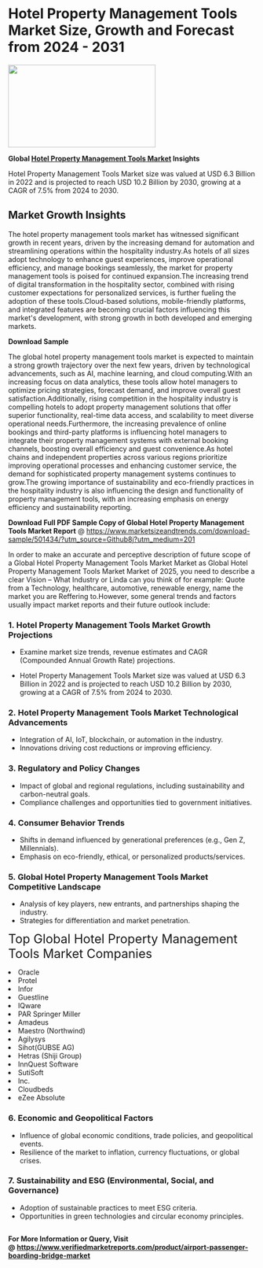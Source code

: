 <H1>Hotel Property Management Tools Market Size, Growth and Forecast from 2024 - 2031</H1><img class="aligncenter size-medium wp-image-584254" src="https://thirdeyenews.in/wp-content/uploads/2024/09/Global-Market-Research-300x168.jpeg" alt="" width="300" height="168" /><p><strong>Global&nbsp;<a href="https://www.marketsizeandtrends.com/download-sample/501434/?utm_source=Github8j?utm_medium=201">Hotel Property Management Tools Market</a> Insights</strong></p><p>Hotel Property Management Tools Market size was valued at USD 6.3 Billion in 2022 and is projected to reach USD 10.2 Billion by 2030, growing at a CAGR of 7.5% from 2024 to 2030.</p><p><h2>Market Growth Insights</h2> <p>The hotel property management tools market has witnessed significant growth in recent years, driven by the increasing demand for automation and streamlining operations within the hospitality industry.As hotels of all sizes adopt technology to enhance guest experiences, improve operational efficiency, and manage bookings seamlessly, the market for property management tools is poised for continued expansion.The increasing trend of digital transformation in the hospitality sector, combined with rising customer expectations for personalized services, is further fueling the adoption of these tools.Cloud-based solutions, mobile-friendly platforms, and integrated features are becoming crucial factors influencing this market's development, with strong growth in both developed and emerging markets.</p> <p><strong>Download Sample</strong></p> <p>The global hotel property management tools market is expected to maintain a strong growth trajectory over the next few years, driven by technological advancements, such as AI, machine learning, and cloud computing.With an increasing focus on data analytics, these tools allow hotel managers to optimize pricing strategies, forecast demand, and improve overall guest satisfaction.Additionally, rising competition in the hospitality industry is compelling hotels to adopt property management solutions that offer superior functionality, real-time data access, and scalability to meet diverse operational needs.Furthermore, the increasing prevalence of online bookings and third-party platforms is influencing hotel managers to integrate their property management systems with external booking channels, boosting overall efficiency and guest convenience.As hotel chains and independent properties across various regions prioritize improving operational processes and enhancing customer service, the demand for sophisticated property management systems continues to grow.The growing importance of sustainability and eco-friendly practices in the hospitality industry is also influencing the design and functionality of property management tools, with an increasing emphasis on energy efficiency and sustainability reporting.<p><span class=""><strong>Download Full PDF Sample Copy of Global Hotel Property Management Tools Market Report</strong> @ <a href="https://www.marketsizeandtrends.com/download-sample/501434/?utm_source=Github8j?utm_medium=201" target="_blank">https://www.marketsizeandtrends.com/download-sample/501434/?utm_source=Github8j?utm_medium=201</a></span></p><p>In order to make an accurate and perceptive description of future scope of a Global&nbsp;Hotel Property Management Tools Market Market as Global&nbsp;Hotel Property Management Tools Market Market of 2025, you need to describe a clear Vision &ndash; What Industry or Linda can you think of for example: Quote from a Technology, healthcare, automotive, renewable energy, name the market you are Reffering to.However, some general trends and factors usually impact market reports and their future outlook include:</p><h3>1.&nbsp;<strong>Hotel Property Management Tools Market Growth Projections</strong></h3><ul><li>Examine market size trends, revenue estimates and CAGR (Compounded Annual Growth Rate) projections.</li><li><p>Hotel Property Management Tools Market size was valued at USD 6.3 Billion in 2022 and is projected to reach USD 10.2 Billion by 2030, growing at a CAGR of 7.5% from 2024 to 2030.</p></li></ul><h3>2.&nbsp;<strong>Hotel Property Management Tools Market Technological Advancements</strong></h3><ul><li>Integration of AI, IoT, blockchain, or automation in the industry.</li><li>Innovations driving cost reductions or improving efficiency.</li></ul><h3>3.&nbsp;<strong>Regulatory and Policy Changes</strong></h3><ul><li>Impact of global and regional regulations, including sustainability and carbon-neutral goals.</li><li>Compliance challenges and opportunities tied to government initiatives.</li></ul><h3>4.&nbsp;<strong>Consumer Behavior Trends</strong></h3><ul><li>Shifts in demand influenced by generational preferences (e.g., Gen Z, Millennials).</li><li>Emphasis on eco-friendly, ethical, or personalized products/services.</li></ul><h3>5.&nbsp;<strong>Global Hotel Property Management Tools Market Competitive Landscape</strong></h3><ul><li>Analysis of key players, new entrants, and partnerships shaping the industry.</li><li>Strategies for differentiation and market penetration.</li></ul><p data-pm-slice="1 1 []"><span style="color: inherit; font-family: inherit; font-size: 25px;">Top Global Hotel Property Management Tools Market Companies</span></p><div class="" data-test-id=""><p><li>Oracle</li><li> Protel</li><li> Infor</li><li> Guestline</li><li> IQware</li><li> PAR Springer Miller</li><li> Amadeus</li><li> Maestro (Northwind)</li><li> Agilysys</li><li> Sihot(GUBSE AG)</li><li> Hetras (Shiji Group)</li><li> InnQuest Software</li><li> SutiSoft</li><li> Inc.</li><li> Cloudbeds</li><li> eZee Absolute</li></p></div><h3>6.&nbsp;<strong>Economic and Geopolitical Factors</strong></h3><ul><li>Influence of global economic conditions, trade policies, and geopolitical events.</li><li>Resilience of the market to inflation, currency fluctuations, or global crises.</li></ul><h3>7.&nbsp;<strong>Sustainability and ESG (Environmental, Social, and Governance)</strong></h3><ul><li>Adoption of sustainable practices to meet ESG criteria.</li><li>Opportunities in green technologies and circular economy principles.</li></ul><h2><strong style="font-size: 14px;">For More Information or Query, Visit @&nbsp;</strong><a style="background-color: #ffffff; font-size: 14px;" href="https://www.marketsizeandtrends.com/report/hotel-property-management-tools-market/" target="_blank">https://www.verifiedmarketreports.com/product/airport-passenger-boarding-bridge-market</a></h2>